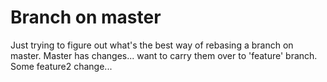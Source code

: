 # Branch on master

Just trying to figure out what's the best way of rebasing a branch on master.
Master has changes... want to carry them over to 'feature' branch.
Some feature2 change...
